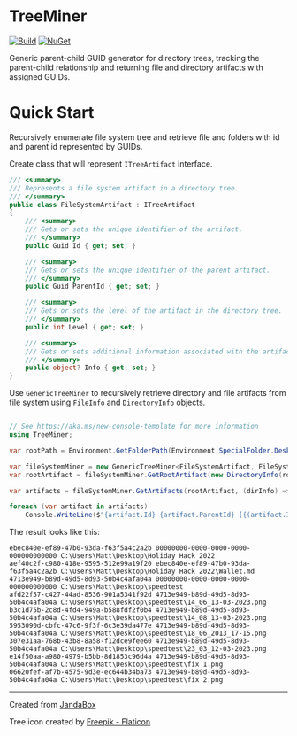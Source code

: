 # TreeMiner

[![Build](https://github.com/Jandini/TreeMiner/actions/workflows/build.yml/badge.svg)](https://github.com/Jandini/TreeMiner/actions/workflows/build.yml)
[![NuGet](https://github.com/Jandini/TreeMiner/actions/workflows/nuget.yml/badge.svg)](https://github.com/Jandini/TreeMiner/actions/workflows/nuget.yml)

Generic parent-child GUID generator for directory trees, tracking the parent-child relationship and returning file and directory artifacts with assigned GUIDs.

# Quick Start

Recursively enumerate file system tree and retrieve file and folders with id and parent id represented by GUIDs.

Create class that will represent `ITreeArtifact` interface. 

```c#
/// <summary>
/// Represents a file system artifact in a directory tree.
/// </summary>
public class FileSystemArtifact : ITreeArtifact
{
    /// <summary>
    /// Gets or sets the unique identifier of the artifact.
    /// </summary>
    public Guid Id { get; set; }

    /// <summary>
    /// Gets or sets the unique identifier of the parent artifact.
    /// </summary>
    public Guid ParentId { get; set; }

    /// <summary>
    /// Gets or sets the level of the artifact in the directory tree.
    /// </summary>
    public int Level { get; set; }

    /// <summary>
    /// Gets or sets additional information associated with the artifact.
    /// </summary>
    public object? Info { get; set; }
}
```



Use `GenericTreeMiner` to recursively retrieve directory and file artifacts from file system using `FileInfo` and `DirectoryInfo` objects.

```c#

// See https://aka.ms/new-console-template for more information
using TreeMiner;

var rootPath = Environment.GetFolderPath(Environment.SpecialFolder.Desktop);

var fileSystemMiner = new GenericTreeMiner<FileSystemArtifact, FileSystemInfo, FileInfo, DirectoryInfo>();
var rootArtifact = fileSystemMiner.GetRootArtifact(new DirectoryInfo(rootPath));

var artifacts = fileSystemMiner.GetArtifacts(rootArtifact, (dirInfo) => dirInfo.GetFileSystemInfos());

foreach (var artifact in artifacts)
	Console.WriteLine($"{artifact.Id} {artifact.ParentId} [{(artifact.Info as FileSystemInfo)?.FullName}]");
```



The result looks like this:

```
ebec840e-ef89-47b0-93da-f63f5a4c2a2b 00000000-0000-0000-0000-000000000000 C:\Users\Matt\Desktop\Holiday Hack 2022
aef40c2f-c980-418e-9595-512e99a19f20 ebec840e-ef89-47b0-93da-f63f5a4c2a2b C:\Users\Matt\Desktop\Holiday Hack 2022\Wallet.md
4713e949-b89d-49d5-8d93-50b4c4afa04a 00000000-0000-0000-0000-000000000000 C:\Users\Matt\Desktop\speedtest
afd22f57-c427-44ad-8536-901a5341f92d 4713e949-b89d-49d5-8d93-50b4c4afa04a C:\Users\Matt\Desktop\speedtest\14_06_13-03-2023.png
b3c1d75b-2c8d-4fd4-949a-b588fdf2f0b4 4713e949-b89d-49d5-8d93-50b4c4afa04a C:\Users\Matt\Desktop\speedtest\14_08_13-03-2023.png
5953090d-cbfc-47c6-9f3f-6c3e39da477e 4713e949-b89d-49d5-8d93-50b4c4afa04a C:\Users\Matt\Desktop\speedtest\18_06_2013_17-15.png
307e31aa-768b-43b8-8a58-f12dce9fee60 4713e949-b89d-49d5-8d93-50b4c4afa04a C:\Users\Matt\Desktop\speedtest\23_03_12-03-2023.png
e14f50aa-a980-4979-b5bb-8d1853c96d4a 4713e949-b89d-49d5-8d93-50b4c4afa04a C:\Users\Matt\Desktop\speedtest\fix 1.png
06620fef-af7b-4575-9d3e-ec644b34ba73 4713e949-b89d-49d5-8d93-50b4c4afa04a C:\Users\Matt\Desktop\speedtest\fix 2.png
```



---
Created from [JandaBox](https://github.com/Jandini/JandaBox)

Tree icon created by [Freepik - Flaticon](https://www.flaticon.com/free-icons/tree)
